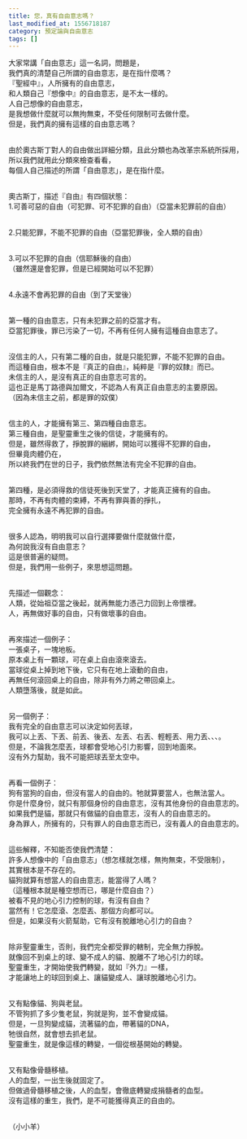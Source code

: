 ```yaml
---
title: 您，真有自由意志嗎？
last_modified_at: 1556718187
category: 預定論與自由意志
tags: []
---
```


<p>大家常講「自由意志」這一名詞，問題是，<br>
我們真的清楚自己所謂的自由意志，是在指什麼嗎？<br>
『聖經中』，人所擁有的自由意志，<br>
和人類自己『想像中』的自由意志，是不太一樣的。<br>
人自己想像的自由意志，<br>
是我想做什麼就可以無拘無束，不受任何限制可去做什麼。<br>
但是，我們真的擁有這樣的自由意志嗎？</p>

<p><br>
由於奧古斯丁對人的自由做出詳細分類，且此分類也為改革宗系統所採用，<br>
所以我們就用此分類來檢查看看，<br>
每個人自己描述的所謂「自由意志」，是在指什麼。</p>

<p><br>
奧古斯丁，描述『自由』有四個狀態：<br>
1.可善可惡的自由（可犯罪、可不犯罪的自由）（亞當未犯罪前的自由）</p>

<p><br>
2.只能犯罪，不能不犯罪的自由（亞當犯罪後，全人類的自由）</p>

<p><br>
3.可以不犯罪的自由（信耶穌後的自由）<br>
（雖然還是會犯罪，但是已經開始可以不犯罪）</p>

<p><br>
4.永遠不會再犯罪的自由（到了天堂後）</p>

<p><br>
第一種的自由意志，只有未犯罪之前的亞當才有。<br>
亞當犯罪後，罪已污染了一切，不再有任何人擁有這種自由意志了。</p>

<p><br>
沒信主的人，只有第二種的自由，就是只能犯罪，不能不犯罪的自由。<br>
而這種自由，根本不是『真正的自由』，純粹是『罪的奴隸』而已。<br>
未信主的人，是沒有真正的自由意志可言的。<br>
這也正是馬丁路德與加爾文，不認為人有真正自由意志的主要原因。<br>
（因為未信主之前，都是罪的奴僕）</p>

<p><br>
信主的人，才能擁有第三、第四種自由意志。<br>
第三種自由，是聖靈重生之後的信徒，才能擁有的。<br>
但是，雖然得救了，掙脫罪的綑綁，開始可以獲得不犯罪的自由，<br>
但畢竟肉體仍在，<br>
所以終我們在世的日子，我們依然無法有完全不犯罪的自由。</p>

<p><br>
第四種，是必須得救的信徒死後到天堂了，才能真正擁有的自由。<br>
那時，不再有肉體的束縛，不再有罪與善的掙扎，<br>
完全擁有永遠不再犯罪的自由。</p>

<p><br>
很多人認為，明明我可以自行選擇要做什麼就做什麼，<br>
為何說我沒有自由意志？<br>
這是很普遍的疑問。<br>
但是，我們用一些例子，來思想這問題。</p>

<p><br>
先描述一個觀念：<br>
人類，從始祖亞當之後起，就再無能力憑己力回到上帝懷裡。<br>
人，再無做好事的自由，只有做壞事的自由。</p>

<p><br>
再來描述一個例子：<br>
一張桌子，一塊地板。<br>
原本桌上有一顆球，可在桌上自由滾來滾去。<br>
當球從桌上掉到地下後，它只有在地上滾動的自由，<br>
再無任何滾回桌上的自由，除非有外力將之帶回桌上。<br>
人類墮落後，就是如此。</p>

<p><br>
另一個例子：<br>
我有完全的自由意志可以決定如何丟球，<br>
我可以上丟、下丟、前丟、後丟、左丟、右丟、輕輕丟、用力丟、、、。<br>
但是，不論我怎麼丟，球都會受地心引力影響，回到地面來。<br>
沒有外力幫助，我不可能把球丟至太空中。</p>

<p><br>
再看一個例子：<br>
狗有當狗的自由，但沒有當人的自由的。牠就算要當人，也無法當人。<br>
你是什麼身份，就只有那個身份的自由意志，沒有其他身份的自由意志的。<br>
如果我們是貓，那就只有做貓的自由意志，沒有人的自由意志的。<br>
身為罪人，所擁有的，只有罪人的自由意志而已，沒有義人的自由意志的。</p>

<p><br>
這些解釋，不知能否使我們清楚：<br>
許多人想像中的「自由意志」（想怎樣就怎樣，無拘無束，不受限制），<br>
其實根本是不存在的。<br>
貓狗就算有想當人的自由意志，能當得了人嗎？<br>
（這種根本就是種空想而已，哪是什麼自由？）<br>
被看不見的地心引力控制的球，有沒有自由？<br>
當然有！它怎麼滾、怎麼丟、那個方向都可以。<br>
但是，如果沒有火箭幫助，它有沒有脫離地心引力的自由？</p>

<p><br>
除非聖靈重生，否則，我們完全都受罪的轄制，完全無力掙脫。<br>
就像回不到桌上的球、變不成人的貓、脫離不了地心引力的球。<br>
聖靈重生，才開始使我們轉變，就如『外力』一樣，<br>
才能讓地上的球回到桌上、讓貓變成人、讓球脫離地心引力。</p>

<p><br>
又有點像貓、狗與老鼠。<br>
不管狗抓了多少隻老鼠，狗就是狗，並不會變成貓。<br>
但是，一旦狗變成貓，流著貓的血，帶著貓的DNA，<br>
牠很自然，就會想去抓老鼠。<br>
聖靈重生，就是像這樣的轉變，一個從根基開始的轉變。</p>

<p><br>
又有點像骨髓移植。<br>
人的血型，一出生後就固定了。<br>
但做過骨髓移植之後，人的血型，會徹底轉變成捐髓者的血型。<br>
沒有這樣的重生，我們，是不可能獲得真正的自由的。</p>

<p><br>
（小小羊）</p>

